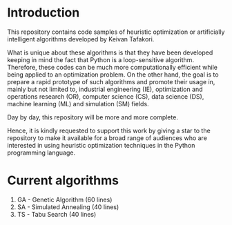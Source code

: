 
# Introduction

This repository contains code samples of heuristic optimization or artificially intelligent algorithms developed by Keivan Tafakori.

What is unique about these algorithms is that they have been developed keeping in mind the fact that Python is a loop-sensitive algorithm. Therefore, these codes can be much more computationally efficient while being applied to an optimization problem. On the other hand, the goal is to prepare a rapid prototype of such algorithms and promote their usage in, mainly but not limited to, industrial engineering (IE), optimization and operations research (OR), computer science (CS), data science (DS), machine learning (ML) and simulation (SM) fields.

Day by day, this repository will be more and more complete.

Hence, it is kindly requested to support this work by giving a star to the repository to make it available for a broad range of audiences who are interested in using heuristic optimization techniques in the Python programming language.

# Current algorithms
1. GA - Genetic Algorithm (60 lines)
2. SA - Simulated Annealing (40 lines)
3. TS - Tabu Search (40 lines)

